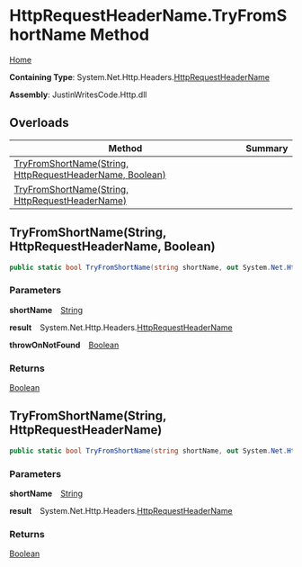 # HttpRequestHeaderName\.TryFromShortName Method

[Home](../../../../README.md)

**Containing Type**: System\.Net\.Http\.Headers\.[HttpRequestHeaderName](../README.md)

**Assembly**: JustinWritesCode\.Http\.dll

## Overloads

| Method | Summary |
| ------ | ------- |
| [TryFromShortName(String, HttpRequestHeaderName, Boolean)](#1873241121) | |
| [TryFromShortName(String, HttpRequestHeaderName)](#1503184380) | |

<a id="1873241121"></a>

## TryFromShortName\(String, HttpRequestHeaderName, Boolean\) 

```csharp
public static bool TryFromShortName(string shortName, out System.Net.Http.Headers.HttpRequestHeaderName result, bool throwOnNotFound)
```

### Parameters

**shortName** &ensp; [String](https://docs.microsoft.com/en-us/dotnet/api/system.string)

**result** &ensp; System\.Net\.Http\.Headers\.[HttpRequestHeaderName](../README.md)

**throwOnNotFound** &ensp; [Boolean](https://docs.microsoft.com/en-us/dotnet/api/system.boolean)

### Returns

[Boolean](https://docs.microsoft.com/en-us/dotnet/api/system.boolean)

<a id="1503184380"></a>

## TryFromShortName\(String, HttpRequestHeaderName\) 

```csharp
public static bool TryFromShortName(string shortName, out System.Net.Http.Headers.HttpRequestHeaderName result)
```

### Parameters

**shortName** &ensp; [String](https://docs.microsoft.com/en-us/dotnet/api/system.string)

**result** &ensp; System\.Net\.Http\.Headers\.[HttpRequestHeaderName](../README.md)

### Returns

[Boolean](https://docs.microsoft.com/en-us/dotnet/api/system.boolean)

